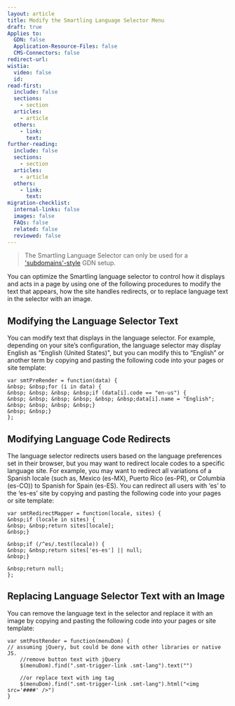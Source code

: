 ```yaml
---
layout: article
title: Modify the Smartling Language Selector Menu
draft: true
Applies to:
  GDN: false
  Application-Resource-Files: false
  CMS-Connectors: false
redirect-url:
wistia:
  video: false
  id:
read-first:
  include: false
  sections:
    - section
  articles:
    - article
  others:
    - link:
      text:
further-reading:
  include: false
  sections:
    - section
  articles:
    - article
  others:
    - link:
      text:
migration-checklist:
  internal-links: false
  images: false
  FAQs: false
  related: false
  reviewed: false
---
```



> The Smartling Language Selector can only be used for a ['subdomains'-style]() GDN setup.

You can optimize the Smartling language selector to control how it displays and acts in a page by using one of the following procedures to modify the text that appears, how the site handles redirects, or to replace language text in the selector with an image.

## Modifying the Language Selector Text

You can modify text that displays in the language selector. For example, depending on your site’s configuration, the language selector may display English as "English (United States)", but you can modify this to “English” or another term by copying and pasting the following code into your pages or site template:

~~~
var smtPreRender = function(data) {
&nbsp; &nbsp;for (i in data) {
&nbsp; &nbsp; &nbsp; &nbsp;if (data[i].code == "en-us") {
&nbsp; &nbsp; &nbsp; &nbsp; &nbsp; &nbsp;data[i].name = "English";
&nbsp; &nbsp; &nbsp; &nbsp;}
&nbsp; &nbsp;}
};
~~~

## Modifying Language Code Redirects

The language selector redirects users based on the language preferences set in their browser, but you may want to redirect locale codes to a specific language site. For example, you may want to redirect all variations of a Spanish locale (such as, Mexico (es-MX), Puerto Rico (es-PR), or Columbia (es-CO)) to Spanish for Spain (es-ES). You can redirect all users with ‘es’ to the ‘es-es’ site by copying and pasting the following code into your pages or site template:

~~~
var smtRedirectMapper = function(locale, sites) {
&nbsp;if (locale in sites) {
&nbsp; &nbsp;return sites[locale];
&nbsp;}

&nbsp;if (/^es/.test(locale)) {
&nbsp; &nbsp;return sites['es-es'] || null;
&nbsp;}

&nbsp;return null;
};
~~~

## Replacing Language Selector Text with an Image

You can remove the language text in the selector and replace it with an image by copying and pasting the following code into your pages or site template:

~~~
var smtPostRender = function(menuDom) {
// assuming jQuery, but could be done with other libraries or native JS.
    //remove button text with jQuery
    $(menuDom).find(".smt-trigger-link .smt-lang").text("")

    //or replace text with img tag
    $(menuDom).find(".smt-trigger-link .smt-lang").html("<img src='####' />")
}
~~~